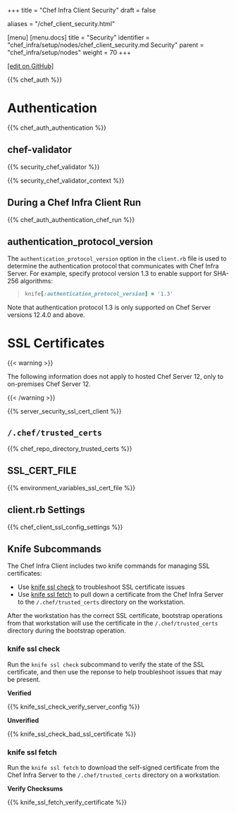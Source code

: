 +++
title = "Chef Infra Client Security"
draft = false

aliases = "/chef_client_security.html"

[menu]
  [menu.docs]
    title = "Security"
    identifier = "chef_infra/setup/nodes/chef_client_security.md Security"
    parent = "chef_infra/setup/nodes"
    weight = 70
+++    

[\[edit on
GitHub\]](https://github.com/chef/chef-web-docs/blob/master/chef_master/source/chef_client_security.rst)

{{% chef_auth %}}

Authentication
==============

{{% chef_auth_authentication %}}

chef-validator
--------------

{{% security_chef_validator %}}

{{% security_chef_validator_context %}}

During a Chef Infra Client Run
------------------------------

{{% chef_auth_authentication_chef_run %}}

authentication_protocol_version
---------------------------------

The `authentication_protocol_version` option in the `client.rb` file is
used to determine the authentication protocol that communicates with
Chef Infra Server. For example, specify protocol version 1.3 to enable
support for SHA-256 algorithms:

> ``` ruby
> knife[:authentication_protocol_version] = '1.3'
> ```

Note that authentication protocol 1.3 is only supported on Chef Server
versions 12.4.0 and above.

SSL Certificates
================

{{< warning >}}

The following information does not apply to hosted Chef Server 12, only
to on-premises Chef Server 12.

{{< /warning >}}

{{% server_security_ssl_cert_client %}}

`/.chef/trusted_certs`
----------------------

{{% chef_repo_directory_trusted_certs %}}

SSL_CERT_FILE
---------------

{{% environment_variables_ssl_cert_file %}}

client.rb Settings
------------------

{{% chef_client_ssl_config_settings %}}

Knife Subcommands
-----------------

The Chef Infra Client includes two knife commands for managing SSL
certificates:

-   Use [knife ssl check](/knife_ssl_check/) to troubleshoot SSL
    certificate issues
-   Use [knife ssl fetch](/knife_ssl_fetch/) to pull down a
    certificate from the Chef Infra Server to the `/.chef/trusted_certs`
    directory on the workstation.

After the workstation has the correct SSL certificate, bootstrap
operations from that workstation will use the certificate in the
`/.chef/trusted_certs` directory during the bootstrap operation.

### knife ssl check

Run the `knife ssl check` subcommand to verify the state of the SSL
certificate, and then use the reponse to help troubleshoot issues that
may be present.

**Verified**

{{% knife_ssl_check_verify_server_config %}}

**Unverified**

{{% knife_ssl_check_bad_ssl_certificate %}}

### knife ssl fetch

Run the `knife ssl fetch` to download the self-signed certificate from
the Chef Infra Server to the `/.chef/trusted_certs` directory on a
workstation.

**Verify Checksums**

{{% knife_ssl_fetch_verify_certificate %}}
